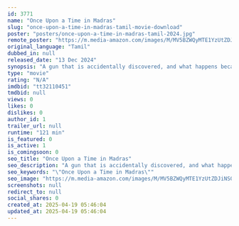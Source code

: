 ```yaml
---
id: 3771
name: "Once Upon a Time in Madras"
slug: "once-upon-a-time-in-madras-tamil-movie-download"
poster: "posters/once-upon-a-time-in-madras-tamil-2024.jpg"
remote_poster: "https://m.media-amazon.com/images/M/MV5BZWQyMTE1YzUtZDJiNS00NTY3LTk1YWItOGRiNmJjZmM2MGE1XkEyXkFqcGc@._V1_SX300.jpg"
original_language: "Tamil"
dubbed_in: null
released_date: "13 Dec 2024"
synopsis: "A gun that is accidentally discovered, and what happens because of that to four different characters and their lives."
type: "movie"
rating: "N/A"
imdbid: "tt32110451"
tmdbid: null
views: 0
likes: 0
dislikes: 0
author_id: 1
trailer_url: null
runtime: "121 min"
is_featured: 0
is_active: 1
is_comingsoon: 0
seo_title: "Once Upon a Time in Madras"
seo_description: "A gun that is accidentally discovered, and what happens because of that to four different characters and their lives."
seo_keywords: "\"Once Upon a Time in Madras\""
seo_image: "https://m.media-amazon.com/images/M/MV5BZWQyMTE1YzUtZDJiNS00NTY3LTk1YWItOGRiNmJjZmM2MGE1XkEyXkFqcGc@._V1_SX300.jpg"
screenshots: null
redirect_to: null
social_shares: 0
created_at: 2025-04-19 05:46:04
updated_at: 2025-04-19 05:46:04
---
```



